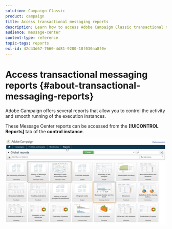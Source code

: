 ```yaml
---
solution: Campaign Classic
product: campaign
title: Access transactional messaging reports
description: Learn how to access Adobe Campaign Classic transactional messaging reports.
audience: message-center
content-type: reference
topic-tags: reports
exl-id: 42d43d67-7660-4d81-9280-10f030aa8f0e
---
```

# Access transactional messaging reports {#about-transactional-messaging-reports}

Adobe Campaign offers several reports that allow you to control the activity and smooth running of the execution instances.

These Message Center reports can be accessed from the **[!UICONTROL Reports]** tab of the **control instance**. 

![](assets/messagecenter_reporting_002.png)
